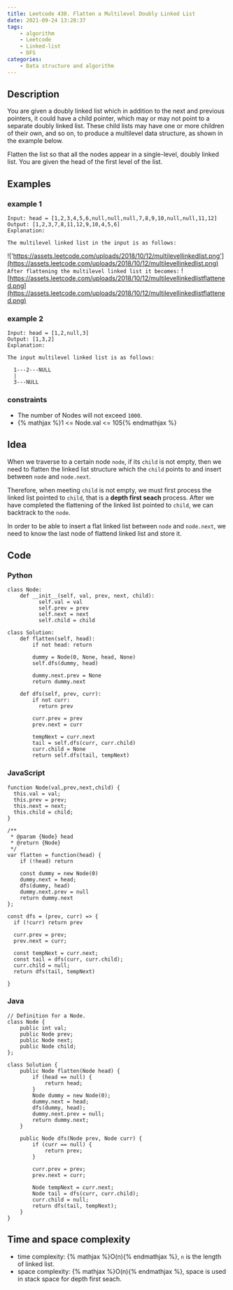 ```yaml
---
title: Leetcode 430. Flatten a Multilevel Doubly Linked List
date: 2021-09-24 13:28:37
tags: 
    - algorithm
    - Leetcode
    - Linked-list
    - DFS
categories:
    - Data structure and algorithm
---
```

## Description
You are given a doubly linked list which in addition to the next and previous pointers, it could have a child pointer, which may or may not point to a separate doubly linked list. These child lists may have one or more children of their own, and so on, to produce a multilevel data structure, as shown in the example below.

Flatten the list so that all the nodes appear in a single-level, doubly linked list. You are given the head of the first level of the list.

## Examples
### example 1
```
Input: head = [1,2,3,4,5,6,null,null,null,7,8,9,10,null,null,11,12]
Output: [1,2,3,7,8,11,12,9,10,4,5,6]
Explanation:

The multilevel linked list in the input is as follows:
```
!['https://assets.leetcode.com/uploads/2018/10/12/multilevellinkedlist.png'](https://assets.leetcode.com/uploads/2018/10/12/multilevellinkedlist.png)
`After flattening the multilevel linked list it becomes:`
![https://assets.leetcode.com/uploads/2018/10/12/multilevellinkedlistflattened.png](https://assets.leetcode.com/uploads/2018/10/12/multilevellinkedlistflattened.png)


### example 2
```
Input: head = [1,2,null,3]
Output: [1,3,2]
Explanation:

The input multilevel linked list is as follows:

  1---2---NULL
  |
  3---NULL
```

### constraints
- The number of Nodes will not exceed `1000`.
- {% mathjax %}1 <= Node.val <= 105{% endmathjax %}

## Idea
When we traverse to a certain node `node`, if its `child` is not empty, then we need to flatten the linked list structure which the `child` points to and insert between `node` and `node.next`.

Therefore, when meeting `child` is not empty, we must first process the linked list pointed to `child`, that is a **depth first seach** process. After we have completed the flattening of the linked list pointed to `child`, we can backtrack to the `node`.

In order to be able to insert a flat linked list between `node` and `node.next`, we need to know the last node of flattend linked list and store it.

## Code
### Python
```
class Node:
    def __init__(self, val, prev, next, child):
          self.val = val
          self.prev = prev
          self.next = next
          self.child = child

class Solution:
    def flatten(self, head):
        if not head: return

        dummy = Node(0, None, head, None)
        self.dfs(dummy, head)

        dummy.next.prev = None
        return dummy.next

    def dfs(self, prev, curr):
        if not curr:
          return prev
        
        curr.prev = prev
        prev.next = curr

        tempNext = curr.next
        tail = self.dfs(curr, curr.child)
        curr.child = None
        return self.dfs(tail, tempNext)
```

### JavaScript
```
function Node(val,prev,next,child) {
  this.val = val;
  this.prev = prev;
  this.next = next;
  this.child = child;
}

/**
 * @param {Node} head
 * @return {Node}
 */
var flatten = function(head) {
    if (!head) return

    const dummy = new Node(0)
    dummy.next = head;
    dfs(dummy, head)
    dummy.next.prev = null
    return dummy.next
};

const dfs = (prev, curr) => {
  if (!curr) return prev

  curr.prev = prev;
  prev.next = curr;

  const tempNext = curr.next;
  const tail = dfs(curr, curr.child);
  curr.child = null;
  return dfs(tail, tempNext)

}
```

### Java
```
// Definition for a Node.
class Node {
    public int val;
    public Node prev;
    public Node next;
    public Node child;
};

class Solution {
    public Node flatten(Node head) {
        if (head == null) {
            return head;
        }
        Node dummy = new Node(0);
        dummy.next = head;
        dfs(dummy, head);
        dummy.next.prev = null;
        return dummy.next;
    }
    
    public Node dfs(Node prev, Node curr) {
        if (curr == null) {
            return prev;
        } 

        curr.prev = prev;
        prev.next = curr;

        Node tempNext = curr.next;
        Node tail = dfs(curr, curr.child);
        curr.child = null;
        return dfs(tail, tempNext);
    }
}
```

## Time and space complexity
- time complexity: {% mathjax %}O(n){% endmathjax %}, `n` is the length of linked list.
- space complexity: {% mathjax %}O(n){% endmathjax %}, space is used in stack space for depth first seach. 